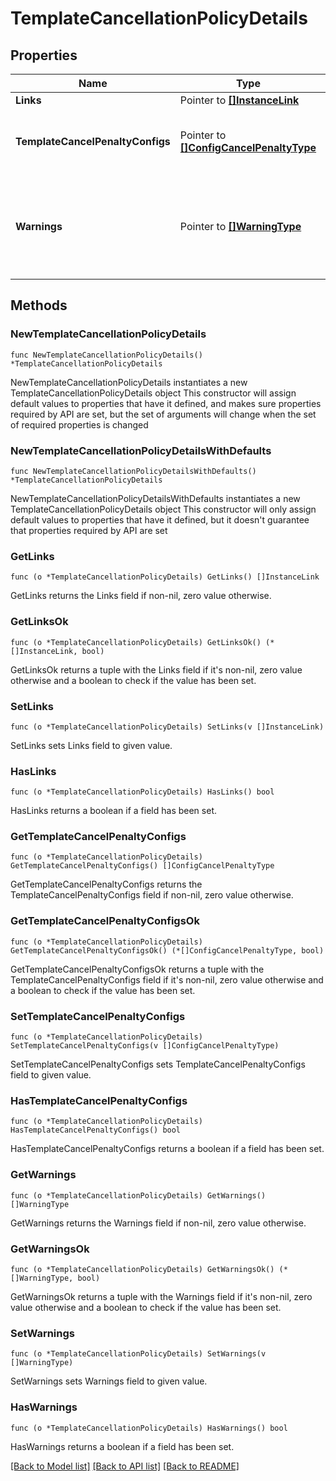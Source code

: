# TemplateCancellationPolicyDetails

## Properties

Name | Type | Description | Notes
------------ | ------------- | ------------- | -------------
**Links** | Pointer to [**[]InstanceLink**](InstanceLink.md) |  | [optional] 
**TemplateCancelPenaltyConfigs** | Pointer to [**[]ConfigCancelPenaltyType**](ConfigCancelPenaltyType.md) | Collection of template Cancel Penalty rules. | [optional] 
**Warnings** | Pointer to [**[]WarningType**](WarningType.md) | Used in conjunction with the Success element to define a business error. | [optional] 

## Methods

### NewTemplateCancellationPolicyDetails

`func NewTemplateCancellationPolicyDetails() *TemplateCancellationPolicyDetails`

NewTemplateCancellationPolicyDetails instantiates a new TemplateCancellationPolicyDetails object
This constructor will assign default values to properties that have it defined,
and makes sure properties required by API are set, but the set of arguments
will change when the set of required properties is changed

### NewTemplateCancellationPolicyDetailsWithDefaults

`func NewTemplateCancellationPolicyDetailsWithDefaults() *TemplateCancellationPolicyDetails`

NewTemplateCancellationPolicyDetailsWithDefaults instantiates a new TemplateCancellationPolicyDetails object
This constructor will only assign default values to properties that have it defined,
but it doesn't guarantee that properties required by API are set

### GetLinks

`func (o *TemplateCancellationPolicyDetails) GetLinks() []InstanceLink`

GetLinks returns the Links field if non-nil, zero value otherwise.

### GetLinksOk

`func (o *TemplateCancellationPolicyDetails) GetLinksOk() (*[]InstanceLink, bool)`

GetLinksOk returns a tuple with the Links field if it's non-nil, zero value otherwise
and a boolean to check if the value has been set.

### SetLinks

`func (o *TemplateCancellationPolicyDetails) SetLinks(v []InstanceLink)`

SetLinks sets Links field to given value.

### HasLinks

`func (o *TemplateCancellationPolicyDetails) HasLinks() bool`

HasLinks returns a boolean if a field has been set.

### GetTemplateCancelPenaltyConfigs

`func (o *TemplateCancellationPolicyDetails) GetTemplateCancelPenaltyConfigs() []ConfigCancelPenaltyType`

GetTemplateCancelPenaltyConfigs returns the TemplateCancelPenaltyConfigs field if non-nil, zero value otherwise.

### GetTemplateCancelPenaltyConfigsOk

`func (o *TemplateCancellationPolicyDetails) GetTemplateCancelPenaltyConfigsOk() (*[]ConfigCancelPenaltyType, bool)`

GetTemplateCancelPenaltyConfigsOk returns a tuple with the TemplateCancelPenaltyConfigs field if it's non-nil, zero value otherwise
and a boolean to check if the value has been set.

### SetTemplateCancelPenaltyConfigs

`func (o *TemplateCancellationPolicyDetails) SetTemplateCancelPenaltyConfigs(v []ConfigCancelPenaltyType)`

SetTemplateCancelPenaltyConfigs sets TemplateCancelPenaltyConfigs field to given value.

### HasTemplateCancelPenaltyConfigs

`func (o *TemplateCancellationPolicyDetails) HasTemplateCancelPenaltyConfigs() bool`

HasTemplateCancelPenaltyConfigs returns a boolean if a field has been set.

### GetWarnings

`func (o *TemplateCancellationPolicyDetails) GetWarnings() []WarningType`

GetWarnings returns the Warnings field if non-nil, zero value otherwise.

### GetWarningsOk

`func (o *TemplateCancellationPolicyDetails) GetWarningsOk() (*[]WarningType, bool)`

GetWarningsOk returns a tuple with the Warnings field if it's non-nil, zero value otherwise
and a boolean to check if the value has been set.

### SetWarnings

`func (o *TemplateCancellationPolicyDetails) SetWarnings(v []WarningType)`

SetWarnings sets Warnings field to given value.

### HasWarnings

`func (o *TemplateCancellationPolicyDetails) HasWarnings() bool`

HasWarnings returns a boolean if a field has been set.


[[Back to Model list]](../README.md#documentation-for-models) [[Back to API list]](../README.md#documentation-for-api-endpoints) [[Back to README]](../README.md)


